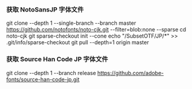 ### 获取 NotoSansJP 字体文件
git clone --depth 1 --single-branch --branch master https://github.com/notofonts/noto-cjk.git --filter=blob:none --sparse
cd noto-cjk
git sparse-checkout init --cone
echo "/SubsetOTF/JP/*" >> .git/info/sparse-checkout
git pull --depth=1 origin master

### 获取 Source Han Code JP 字体文件
git clone --depth 1 --branch release https://github.com/adobe-fonts/source-han-code-jp.git

